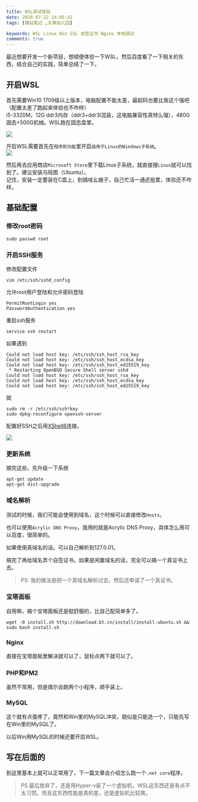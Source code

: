```yaml
---
title: WSL调试体验
date: 2018-07-22 14:05:42
tags: [建站笔记 ,炎黄幼儿园]

keywords: WSL Linux Win SSL 自签证书 Nginx 本地调试
comments: true
---
```


最近想要开发一个新项目，想顺便体验一下WSL，然后百度看了一下相关的东西，结合自己的实践，简单总结了一下。

<!-- more -->

## 开启WSL

首先需要Win10 1709级以上版本，电脑配置不能太差，最起码也要比我这个强吧（配置太差了跑起来体验也不咋样）  
i5-3320M，12G ddr3内存（ddr3+ddr3l混装，这电脑兼容性真特么强），480G固态+500G机械。WSL跑在固态盘里。

![](https://s1.ax2x.com/2018/07/22/whWAR.png)

开启WSL需要首先在`程序和功能`里开启`适用于Linux的Windows子系统`。  
![](https://s1.ax2x.com/2018/07/22/whGGY.png)

然后再去应用商店`Microsoft Store`里下载Linux子系统，就直接搜`Linux`就可以找到了。建议安装乌班图（Ubuntu）。  
记住，安装一定要装在C盘上，别搞啥幺蛾子，自己忙活一通还挺累，体验还不咋样。

## 基础配置

### 修改root密码

```
sudo passwd root
```

### 开启SSH服务

修改配置文件
```
vim /etc/ssh/sshd_config
```

允许root用户登陆和允许密码登陆
```
PermitRootLogin yes
PasswordAuthentication yes
```

重启ssh服务
```
service ssh restart
```

如果遇到
```
Could not load host key: /etc/ssh/ssh_host_rsa_key
Could not load host key: /etc/ssh/ssh_host_ecdsa_key
Could not load host key: /etc/ssh/ssh_host_ed25519_key
 * Restarting OpenBSD Secure Shell server sshd
Could not load host key: /etc/ssh/ssh_host_rsa_key
Could not load host key: /etc/ssh/ssh_host_ecdsa_key
Could not load host key: /etc/ssh/ssh_host_ed25519_key
```
就
```
sudo rm -r /etc/ssh/ssh*key
sudo dpkg-reconfigure openssh-server 
```

配置好SSH之后用[XShell6](https://www.xxwhite.com/2018/FreeXshell6.html)连接。

![](https://s1.ax2x.com/2018/07/22/whu8J.png)


### 更新系统

搞完这些，先升级一下系统

```
apt-get update
apt-get dist-upgrade
```

### 域名解析

测试的时候，我们可能会使用到域名，这个时候可以直接修改`Hosts`。

也可以使用`Acrylic DNS Proxy`，我用的就是Acrylic DNS Proxy，具体怎么用可以百度，很简单的。

如果使用真域名的话。可以自己解析到127.0.01。

搞完了再给域名弄个自签证书。如果是闲置域名的话，完全可以搞一个真证书上去。

> PS: 我的做法是把一个真域名解析过去，然后还申请了一个真证书。

### 宝塔面板

自用嘛，搞个宝塔面板还是挺舒服的，比自己配简单多了。
```
wget -O install.sh http://download.bt.cn/install/install-ubuntu.sh && sudo bash install.sh
```

### Nginx

直接在宝塔面板里解决就可以了，鼠标点两下就可以了。

### PHP和PM2

虽然不常用，但是偶尔会跑两个小程序，顺手装上。

### MySQL

这个就有点蛋疼了，竟然和Win里的MySQL冲突，貌似是只能选一个，只能先写在Win里的MySQL了。

以后Win用MySQL的时候还要开启WSL。

## 写在后面的

到这里基本上就可以正常用了，下一篇文章会介绍怎么跑一个`.net core`程序。

> PS 最后放弃了，还是用Hyper-v装了一个虚拟机，WSL这东西还是有点不太习惯。而且这东西性能是真的差，还是虚拟机比较爽。